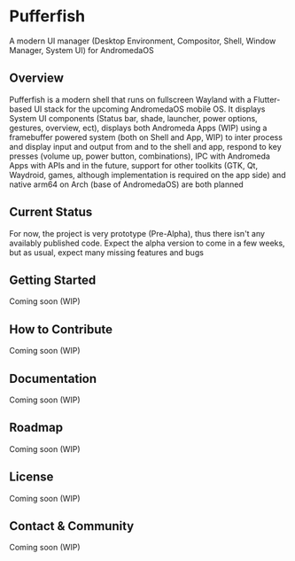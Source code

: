 # Pufferfish
A modern UI manager (Desktop Environment, Compositor, Shell, Window Manager, System UI) for AndromedaOS
## Overview
Pufferfish is a modern shell that runs on fullscreen Wayland with a Flutter-based UI stack for the upcoming AndromedaOS mobile OS. It displays System UI components (Status bar, shade, launcher, power options, gestures, overview, ect), displays both Andromeda Apps (WIP) using a framebuffer powered system (both on Shell and App, WIP) to inter process and display input and output from and to the shell and app, respond to key presses (volume up, power button, combinations), IPC with Andromeda Apps with APIs and in the future, support for other toolkits (GTK, Qt, Waydroid, games, although implementation is required on the app side) and native arm64 on Arch (base of AndromedaOS) are both planned
## Current Status
For now, the project is very prototype (Pre-Alpha), thus there isn't any availably published code. Expect the alpha version to come in a few weeks, but as usual, expect many missing features and bugs
## Getting Started
Coming soon (WIP)
## How to Contribute
Coming soon (WIP)
## Documentation
Coming soon (WIP)
## Roadmap
Coming soon (WIP)
## License
Coming soon (WIP)
## Contact & Community
Coming soon (WIP)
